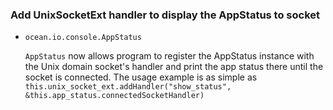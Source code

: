 ### Add UnixSocketExt handler to display the AppStatus to socket

* `ocean.io.console.AppStatus`

  `AppStatus` now allows program to register the AppStatus instance
  with the Unix domain socket's handler and print the app status there
  until the socket is connected. The usage example is as simple as
  `this.unix_socket_ext.addHandler("show_status", &this.app_status.connectedSocketHandler)`
